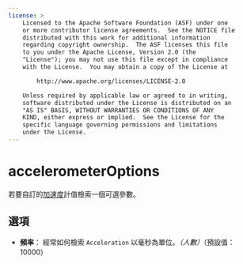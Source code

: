 ```yaml
---
license: >
    Licensed to the Apache Software Foundation (ASF) under one
    or more contributor license agreements.  See the NOTICE file
    distributed with this work for additional information
    regarding copyright ownership.  The ASF licenses this file
    to you under the Apache License, Version 2.0 (the
    "License"); you may not use this file except in compliance
    with the License.  You may obtain a copy of the License at

        http://www.apache.org/licenses/LICENSE-2.0

    Unless required by applicable law or agreed to in writing,
    software distributed under the License is distributed on an
    "AS IS" BASIS, WITHOUT WARRANTIES OR CONDITIONS OF ANY
    KIND, either express or implied.  See the License for the
    specific language governing permissions and limitations
    under the License.
---
```


# accelerometerOptions

若要自訂的<a href="../acceleration/acceleration.html">加速度</a>計值檢索一個可選參數。

## 選項

*   **頻率**： 經常如何檢索 `Acceleration` 以毫秒為單位。*（人數）*（預設值： 10000）